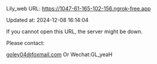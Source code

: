 Lily_web URL: https://1047-61-165-102-156.ngrok-free.app

Updated at: 2024-12-08 16:14:04

If you cannot open this URL, the server might be down.

Please contact: 

goley04@foxmail.com Or Wechat:GL_yeaH